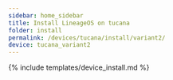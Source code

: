 ```yaml
---
sidebar: home_sidebar
title: Install LineageOS on tucana
folder: install
permalink: /devices/tucana/install/variant2/
device: tucana_variant2
---
```

{% include templates/device_install.md %}
